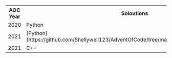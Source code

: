 <table>
  <tr>
    <th>AOC Year</th>
    <th>Soloutions</th>
    <th>Days Completed</th>
  </tr>
  <tr>
    <td>2020</td>
    <td>Python</td>
    <td>10</td>
  </tr>
  <tr>
    <td>2021</td>
    <td>[Python](https://github.com/Shellywell123/AdventOfCode/tree/main/AdventOfCode2021/Python)</td>
    <td>11</td>
  </tr>
  <tr>
    <td>2021</td>
    <td>C++</td>
    <td>3</td>
  </tr>
</table>
